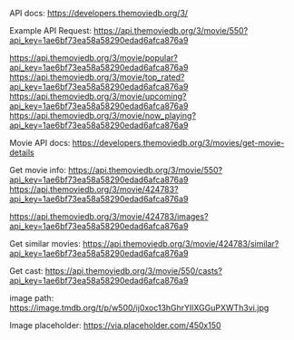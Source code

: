 API docs:
https://developers.themoviedb.org/3/

Example API Request:
https://api.themoviedb.org/3/movie/550?api_key=1ae6bf73ea58a58290edad6afca876a9

https://api.themoviedb.org/3/movie/popular?api_key=1ae6bf73ea58a58290edad6afca876a9
https://api.themoviedb.org/3/movie/top_rated?api_key=1ae6bf73ea58a58290edad6afca876a9
https://api.themoviedb.org/3/movie/upcoming?api_key=1ae6bf73ea58a58290edad6afca876a9
https://api.themoviedb.org/3/movie/now_playing?api_key=1ae6bf73ea58a58290edad6afca876a9

Movie API docs:
https://developers.themoviedb.org/3/movies/get-movie-details

Get movie info:
https://api.themoviedb.org/3/movie/550?api_key=1ae6bf73ea58a58290edad6afca876a9
https://api.themoviedb.org/3/movie/424783?api_key=1ae6bf73ea58a58290edad6afca876a9

https://api.themoviedb.org/3/movie/424783/images?api_key=1ae6bf73ea58a58290edad6afca876a9

Get similar movies:
https://api.themoviedb.org/3/movie/424783/similar?api_key=1ae6bf73ea58a58290edad6afca876a9

Get cast:
https://api.themoviedb.org/3/movie/550/casts?api_key=1ae6bf73ea58a58290edad6afca876a9

image path:
https://image.tmdb.org/t/p/w500/ij0xoc13hGhrYIlXGGuPXWTh3vi.jpg

Image placeholder:
https://via.placeholder.com/450x150
